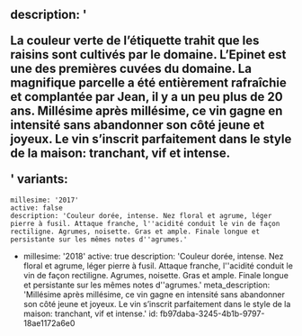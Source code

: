 description: '<p>La couleur verte de l’étiquette trahit que les raisins sont cultivés par le domaine. L’Epinet est une des premières cuvées du domaine. La magnifique parcelle a été entièrement rafraîchie et complantée par Jean, il y a un peu plus de 20 ans. Millésime après millésime, ce vin gagne en intensité sans abandonner son côté jeune et joyeux. Le vin s’inscrit parfaitement dans le style de la maison: tranchant, vif et intense.</p>'
variants:
  -
    millesime: '2017'
    active: false
    description: 'Couleur dorée, intense. Nez floral et agrume, léger pierre à fusil. Attaque franche, l''acidité conduit le vin de façon rectiligne. Agrumes, noisette. Gras et ample. Finale longue et persistante sur les mêmes notes d''agrumes.'
  -
    millesime: '2018'
    active: true
    description: 'Couleur dorée, intense. Nez floral et agrume, léger pierre à fusil. Attaque franche, l''acidité conduit le vin de façon rectiligne. Agrumes, noisette. Gras et ample. Finale longue et persistante sur les mêmes notes d''agrumes.'
meta_description: 'Millésime après millésime, ce vin gagne en intensité sans abandonner son côté jeune et joyeux. Le vin s’inscrit parfaitement dans le style de la maison: tranchant, vif et intense.'
id: fb97daba-3245-4b1b-9797-18ae1172a6e0
